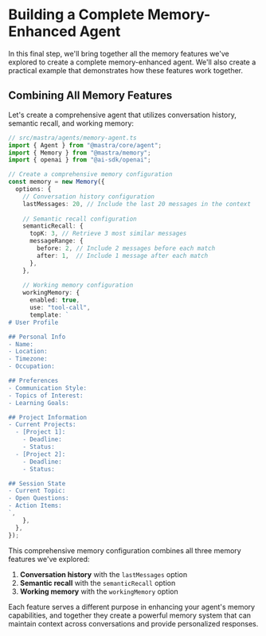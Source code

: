 # Building a Complete Memory-Enhanced Agent

In this final step, we'll bring together all the memory features we've explored to create a complete memory-enhanced agent. We'll also create a practical example that demonstrates how these features work together.

## Combining All Memory Features

Let's create a comprehensive agent that utilizes conversation history, semantic recall, and working memory:

```typescript
// src/mastra/agents/memory-agent.ts
import { Agent } from "@mastra/core/agent";
import { Memory } from "@mastra/memory";
import { openai } from "@ai-sdk/openai";

// Create a comprehensive memory configuration
const memory = new Memory({
  options: {
    // Conversation history configuration
    lastMessages: 20, // Include the last 20 messages in the context
    
    // Semantic recall configuration
    semanticRecall: {
      topK: 3, // Retrieve 3 most similar messages
      messageRange: {
        before: 2, // Include 2 messages before each match
        after: 1,  // Include 1 message after each match
      },
    },
    
    // Working memory configuration
    workingMemory: {
      enabled: true,
      use: "tool-call",
      template: `
# User Profile

## Personal Info
- Name:
- Location:
- Timezone:
- Occupation:

## Preferences
- Communication Style:
- Topics of Interest:
- Learning Goals:

## Project Information
- Current Projects:
  - [Project 1]:
    - Deadline:
    - Status:
  - [Project 2]:
    - Deadline:
    - Status:

## Session State
- Current Topic:
- Open Questions:
- Action Items:
`,
    },
  },
});
```

This comprehensive memory configuration combines all three memory features we've explored:

1. **Conversation history** with the `lastMessages` option
2. **Semantic recall** with the `semanticRecall` option
3. **Working memory** with the `workingMemory` option

Each feature serves a different purpose in enhancing your agent's memory capabilities, and together they create a powerful memory system that can maintain context across conversations and provide personalized responses.
